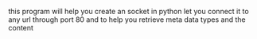 this program will help you create an socket in python
let you connect it to any url through port 80
and to help you retrieve meta data types and the content
